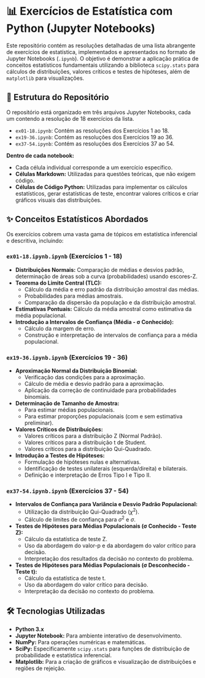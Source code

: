 # 📊 Exercícios de Estatística com Python (Jupyter Notebooks)

Este repositório contém as resoluções detalhadas de uma lista abrangente de exercícios de estatística, implementados e apresentados no formato de Jupyter Notebooks (`.ipynb`). O objetivo é demonstrar a aplicação prática de conceitos estatísticos fundamentais utilizando a biblioteca `scipy.stats` para cálculos de distribuições, valores críticos e testes de hipóteses, além de `matplotlib` para visualizações.

## 📁 Estrutura do Repositório

O repositório está organizado em três arquivos Jupyter Notebooks, cada um contendo a resolução de 18 exercícios da lista.

* `ex01-18.ipynb`: Contém as resoluções dos Exercícios 1 ao 18.
* `ex19-36.ipynb`: Contém as resoluções dos Exercícios 19 ao 36.
* `ex37-54.ipynb`: Contém as resoluções dos Exercícios 37 ao 54.

**Dentro de cada notebook:**
* Cada célula individual corresponde a um exercício específico.
* **Células Markdown:** Utilizadas para questões teóricas, que não exigem código.
* **Células de Código Python:** Utilizadas para implementar os cálculos estatísticos, gerar estatísticas de teste, encontrar valores críticos e criar gráficos visuais das distribuições.

## ✨ Conceitos Estatísticos Abordados

Os exercícios cobrem uma vasta gama de tópicos em estatística inferencial e descritiva, incluindo:

### `ex01-18.ipynb.ipynb` (Exercícios 1 - 18)
* **Distribuições Normais:** Comparação de médias e desvios padrão, determinação de áreas sob a curva (probabilidades) usando escores-Z.
* **Teorema do Limite Central (TLC):**
    * Cálculo da média e erro padrão da distribuição amostral das médias.
    * Probabilidades para médias amostrais.
    * Comparação da dispersão da população e da distribuição amostral.
* **Estimativas Pontuais:** Cálculo da média amostral como estimativa da média populacional.
* **Introdução a Intervalos de Confiança (Média - σ Conhecido):**
    * Cálculo da margem de erro.
    * Construção e interpretação de intervalos de confiança para a média populacional.

### `ex19-36.ipynb.ipynb` (Exercícios 19 - 36)
* **Aproximação Normal da Distribuição Binomial:**
    * Verificação das condições para a aproximação.
    * Cálculo de média e desvio padrão para a aproximação.
    * Aplicação da correção de continuidade para probabilidades binomiais.
* **Determinação de Tamanho de Amostra:**
    * Para estimar médias populacionais.
    * Para estimar proporções populacionais (com e sem estimativa preliminar).
* **Valores Críticos de Distribuições:**
    * Valores críticos para a distribuição Z (Normal Padrão).
    * Valores críticos para a distribuição t de Student.
    * Valores críticos para a distribuição Qui-Quadrado.
* **Introdução a Testes de Hipóteses:**
    * Formulação de hipóteses nulas e alternativas.
    * Identificação de testes unilaterais (esquerda/direita) e bilaterais.
    * Definição e interpretação de Erros Tipo I e Tipo II.

### `ex37-54.ipynb.ipynb` (Exercícios 37 - 54)
* **Intervalos de Confiança para Variância e Desvio Padrão Populacional:**
    * Utilização da distribuição Qui-Quadrado ($\chi^2$).
    * Cálculo de limites de confiança para $\sigma^2$ e $\sigma$.
* **Testes de Hipóteses para Médias Populacionais (σ Conhecido - Teste Z):**
    * Cálculo da estatística de teste Z.
    * Uso da abordagem do valor-p e da abordagem do valor crítico para decisão.
    * Interpretação dos resultados da decisão no contexto do problema.
* **Testes de Hipóteses para Médias Populacionais (σ Desconhecido - Teste t):**
    * Cálculo da estatística de teste t.
    * Uso da abordagem do valor crítico para decisão.
    * Interpretação da decisão no contexto do problema.

## 🛠️ Tecnologias Utilizadas

* **Python 3.x**
* **Jupyter Notebook:** Para ambiente interativo de desenvolvimento.
* **NumPy:** Para operações numéricas e matemáticas.
* **SciPy:** Especificamente `scipy.stats` para funções de distribuição de probabilidade e estatística inferencial.
* **Matplotlib:** Para a criação de gráficos e visualização de distribuições e regiões de rejeição.
